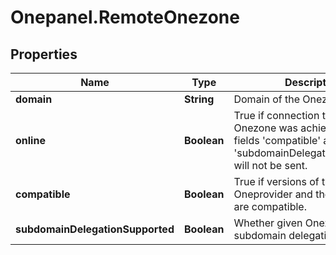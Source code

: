 # Onepanel.RemoteOnezone

## Properties
Name | Type | Description | Notes
------------ | ------------- | ------------- | -------------
**domain** | **String** | Domain of the Onezone. | 
**online** | **Boolean** | True if connection to the Onezone was achieved. If false, fields &#39;compatible&#39; and &#39;subdomainDelegationSupported&#39; will not be sent.  | 
**compatible** | **Boolean** | True if versions of this Oneprovider and the Onezone are compatible.  | [optional] 
**subdomainDelegationSupported** | **Boolean** | Whether given Onezone allows subdomain delegation. | [optional] 


